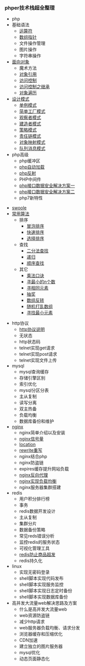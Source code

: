 ### phper技术栈超全整理
- php
 - 基础语法
   * [运算符](grammar.md#运算符) 
   * [数组指针](grammar.md#数组指针)
   * 文件操作管理
   * 图片操作
   * 字符串操作
 - [面向对象](oop.md)
   - 魔术方法 
   - [对象引用](oop.md#对象引用)
   - [访问控制](oop.md#访问控制private)
   - [访问控制之继承](oop.md#访问控制之继承)
   - [对象遍历](oop.md#对象遍历)
 - [设计模式](designPatterns.md)
   - [单例模式](designPatterns.md#单例模式)
   - [简单工厂模式](designPatterns.md#简单工厂模式)
   - [观察者模式](designPatterns.md#观察者模式)
   - [建造者模式](designPatterns.md#建造者模式)
   - [策略模式](designPatterns.md#策略模式)
   - [责任链模式](designPatterns.md#责任链模式)
   - [对象映射模式](designPatterns.md#对象映射模式)
   - [队列消息模式](designPatterns.md#队列消息模式)
- php高级
  * php缓冲区
  * [php自动加载](high-php.md#php自动加载)
  * [php反射](high-php.md#php反射)
  * PHP中间件
  * [php接口数据安全解决方案一](high-php.md#php接口数据安全解决方案一)
  * [php接口数据安全解决方案二](high-php.md#php接口数据安全解决方案二)
  * php7新特性
* [swoole](https://github.com/lisiqiong/swoole-demo)
* [常用算法](arithmetic.md)
  + 排序
    + [冒泡排序](arithmetic.md#冒泡排序)
    + [快速排序](arithmetic.md#快速排序)
    + [选择排序](arithmetic.md#选择排序)
  + 查找
    + [二分法查找](arithmetic.md#二分法查找)
    + [递归](arithmetic.md#递归)
    + [顺序查找](arithmetic.md#顺序查找)
  + 其它
    + [乘法口诀](arithmetic.md#乘法口诀)
    + [寻最小的n个数](arithmetic.md#寻最小的n个数)
    + [寻相同元素](arithmetic.md#寻相同元素)
    + [抽奖](arithmetic.md#抽奖)
    + [数组反转](arithmetic.md#数组反转)
    + [随机打乱数组](arithmetic.md#随机打乱数组)
    + [寻找最小元素](arithmetic.md#寻找最小元素)
- http协议
  * [http协议说明](http.md#http协议说明)
  * 无状态
  * http状态码
  * telnet实现get请求
  * telnet实现post请求
  * telnet实现文件上传
- mysql
  + mysql查询缓存
  + 存储引擎区别
  + 索引优化
  + mysql分区分表
  + 主从复制
  + 读写分离
  + 双主热备
  + 负载均衡
  + 数据库备份和维护
- [nginx](nginx.md)
  - nginx简单介绍以及安装
  - [nginx信号量](nginx.md#nginx信号量)
  - [location](nginx.md#location)
  - [rewrite重写](nginx.md#rewrite重写)
  - nginx结合php
  - nginx防盗链
  - expires缓存提升网站负载
  - [nginx反向代理](nginx.md#nginx反向代理)
  - [nginx实现负载均衡](nginx.md#nginx实现负载均衡)
  - nginx服务器集群搭建
- redis
  - 用户积分排行榜
  - 事务
  - redis数据开发设计
  - 主从复制
  - 集群分片
  - 数据备份策略
  - 常见reds错误分析
  - 监控redis的服务状态
  - 可视化管理工具
  - [redis防止商品超发](redis.md#redis防止商品超发) 
  - redis持久化
- linux
  * 实现无密码登录
  * shell脚本实现代码发布
  * shell脚本实现服务监控
  * shell脚本实现日志定时备份
  * shell脚本实现数据库备份
- 高并发大流量web解决思路及方案
   - 什么是高并发大流量web
   - web资源防盗链
   - 减少http请求
   - web服务器负载均衡、请求分发
   - 浏览器缓存和压缩优化
   - CDN加速
   - 建立独立的图片服务器
   - mysql优化
   - 动态页面静态化

